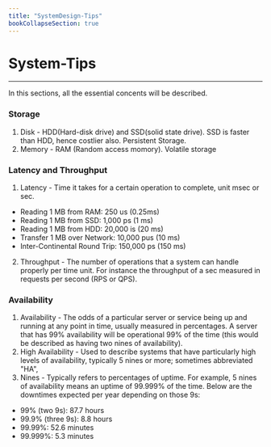 ```yaml
---
title: "SystemDesign-Tips"
bookCollapseSection: true
---
```


# System-Tips
---
In this sections, all the essential concents will be described.

### Storage
1. Disk - HDD(Hard-disk drive) and SSD(solid state drive). SSD is faster than HDD, hence costlier also. Persistent Storage.
2. Memory - RAM (Random access momory). Volatile storage

### Latency and Throughput
1. Latency - Time it takes for a certain operation to complete, unit msec or sec.
* Reading 1 MB from RAM: 250 us (0.25ms)
* Reading 1 MB from SSD: 1,000 ps (1 ms)
* Reading 1 MB from HDD: 20,000 is (20 ms)
* Transfer 1 MB over Network: 10,000 pus (10 ms)
* Inter-Continental Round Trip: 150,000 ps (150 ms)

2. Throughput - The number of operations that a system can handle properly per time unit. For instance the throughput of a sec measured in requests per second (RPS or QPS).

### Availability
1. Availability - The odds of a particular server or service being up and running at any point in time, usually measured in percentages. A server that has 99% availability will be operational 99% of the time (this would be described as having two nines of availability).
2. High Availability - Used to describe systems that have particularly high levels of availability, typically 5 nines or more; sometimes abbreviated "HA", 
3. Nines - Typically refers to percentages of uptime. 
   For example, 5 nines of availability means an uptime of 99.999% of the time. Below are the downtimes expected per year depending on those 9s: 
  - 99% (two 9s): 87.7 hours 
  - 99.9% (three 9s): 8.8 hours 
  - 99.99%: 52.6 minutes 
  - 99.999%: 5.3 minutes 
